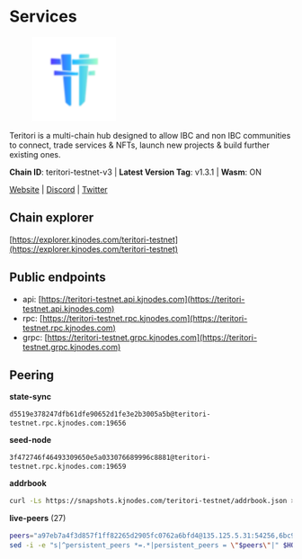 # Services

<figure><img src="https://raw.githubusercontent.com/kj89/cosmos-images/main/logos/teritori.png" width="150" alt=""><figcaption></figcaption></figure>

Teritori is a multi-chain hub designed to allow IBC and non IBC communities  to connect, trade services & NFTs, launch new projects & build further existing ones.

**Chain ID**: teritori-testnet-v3 | **Latest Version Tag**: v1.3.1 | **Wasm**: ON

[Website](https://teritori.com) | [Discord](https://discord.gg/teritori) | [Twitter](https://twitter.com/TeritoriNetwork)




## Chain explorer
[https://explorer.kjnodes.com/teritori-testnet](https://explorer.kjnodes.com/teritori-testnet)

## Public endpoints

* api: [https://teritori-testnet.api.kjnodes.com](https://teritori-testnet.api.kjnodes.com)
* rpc: [https://teritori-testnet.rpc.kjnodes.com](https://teritori-testnet.rpc.kjnodes.com)
* grpc: [https://teritori-testnet.grpc.kjnodes.com](https://teritori-testnet.grpc.kjnodes.com)

## Peering

**state-sync**

```text
d5519e378247dfb61dfe90652d1fe3e2b3005a5b@teritori-testnet.rpc.kjnodes.com:19656
```

**seed-node**

```text
3f472746f46493309650e5a033076689996c8881@teritori-testnet.rpc.kjnodes.com:19659
```

**addrbook**
```bash
curl -Ls https://snapshots.kjnodes.com/teritori-testnet/addrbook.json > $HOME/.teritorid/config/addrbook.json
```

**live-peers** (27)
```bash
peers="a97eb7a4f3d857f1ff82265d2905fc0762a6bfd4@135.125.5.31:54256,6bc9f80a5123d62c23aadb7b5d68b740a794b0c6@207.180.194.156:36656,ec0c58dbfe67a12ea16951134e29a6566ac05add@185.217.125.98:26656,4ebfdac0d496be2407c02202e5ad6f226a11b37a@65.21.134.202:26736,3614bc766d73bebf6b73737b6690af60e7f0683e@65.108.206.118:46656,31413c99357d0cfc48a46767ade171db2ea0205e@135.181.138.160:46656,bf100c1b6b44a6e96ab5691f3023cec3c27747fd@144.126.142.78:46656,d5519e378247dfb61dfe90652d1fe3e2b3005a5b@65.109.68.190:19656,ac94097daec8a32d4ed3f074f26f214cedfbb541@85.173.112.154:26656,b6640a6b6062be34a0b5eedb0524c320f31959ef@65.108.234.26:28656,427f9547e1e2f2b62b269dc4d32efa6d946e9746@65.21.200.54:32656,8ef4ef39a887861744717feacc350403387c4c56@65.109.38.54:21096,303666c503cd27161529692de701f5b2d3a2f043@65.109.23.114:15956,39a4dbd5a4199187bf4f6b30ac03156b3e3d7b29@65.21.139.170:20026,c89ecc57dc30addb7e9032684916725c25b2a6c5@162.55.103.44:26656,5ae1012f9b0f4672d8152de903d115dd2f1a3ee3@65.21.170.3:27656,e1b331c1f3cba509960c65d6c6bc9b49532bcbaa@65.109.85.170:27656,07d196ccefcadc548c6cd06cfea425f1544b1495@213.239.217.52:41656,ec8faa221a99f5c6d8f647cd08f60f2ace0ed1e2@65.109.112.20:11044,b33ebb4672f929dddde1365c9678a39abfd881fb@54.202.144.51:26656,b9bd31a2a68a09d324a9deaf41144ff6d0dbe260@65.108.192.123:15656,c56b132be41b247c9f8fa1f2addaca57f9946e29@75.119.159.159:44656,53f69cd52a4b633179b9e762cf8d51f6696a27f6@51.159.141.148:26656,69012ce642095e15f588ddb154327633bb2ecb9c@65.109.39.223:26656,15dd94f68c450da2c3b7c60b6364e3dce6f0cbf2@185.193.66.68:26641,e78cee0e46927e483212e0313a35da6cc9151ed5@65.109.28.219:15956,ade4d8bc8cbe014af6ebdf3cb7b1e9ad36f412c0@176.9.82.221:15956"
sed -i -e "s|^persistent_peers *=.*|persistent_peers = \"$peers\"|" $HOME/.teritorid/config/config.toml
```
